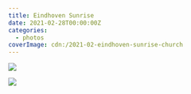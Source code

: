 ```yaml
---
title: Eindhoven Sunrise
date: 2021-02-28T00:00:00Z
categories:
  - photos
coverImage: cdn:/2021-02-eindhoven-sunrise-church
---
```


<style>
.g2021ehvsnrs {
  grid-template-columns: repeat(10, 1fr);
  grid-template-areas:
    "a a a b b b b b b b";
}

.g2021ehvsnrs > *:nth-child(1) { grid-area: a; }
.g2021ehvsnrs > *:nth-child(2) { grid-area: b; }
</style>

<div class="fw g2021ehvsnrs fg">

![](cdn:/2021-02-eindhoven-sunrise-church)

![](cdn:/2021-02-eindhoven-sunrise)

</div>
